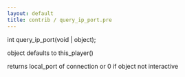 ```yaml
---
layout: default
title: contrib / query_ip_port.pre
---
```



int query_ip_port(void | object);

object defaults to this_player()

returns local_port of connection or 0 if object not interactive
